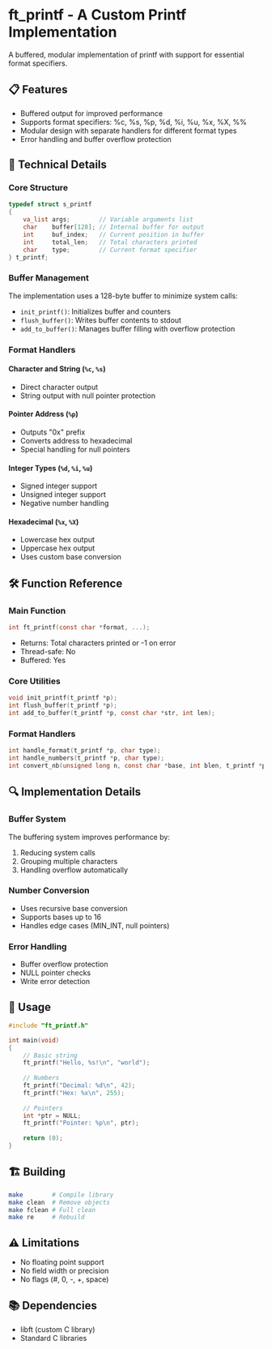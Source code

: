 # ft_printf - A Custom Printf Implementation

A buffered, modular implementation of printf with support for essential format specifiers.

## 📋 Features

- Buffered output for improved performance
- Supports format specifiers: %c, %s, %p, %d, %i, %u, %x, %X, %%
- Modular design with separate handlers for different format types
- Error handling and buffer overflow protection

## 🔧 Technical Details

### Core Structure

```c
typedef struct s_printf
{
    va_list args;        // Variable arguments list
    char    buffer[128]; // Internal buffer for output
    int     buf_index;   // Current position in buffer
    int     total_len;   // Total characters printed
    char    type;        // Current format specifier
} t_printf;
```

### Buffer Management

The implementation uses a 128-byte buffer to minimize system calls:

- `init_printf()`: Initializes buffer and counters
- `flush_buffer()`: Writes buffer contents to stdout
- `add_to_buffer()`: Manages buffer filling with overflow protection

### Format Handlers

#### Character and String (`%c`, `%s`)
- Direct character output
- String output with null pointer protection

#### Pointer Address (`%p`)
- Outputs "0x" prefix
- Converts address to hexadecimal
- Special handling for null pointers

#### Integer Types (`%d`, `%i`, `%u`)
- Signed integer support
- Unsigned integer support
- Negative number handling

#### Hexadecimal (`%x`, `%X`)
- Lowercase hex output
- Uppercase hex output
- Uses custom base conversion

## 🛠️ Function Reference

### Main Function
```c
int ft_printf(const char *format, ...);
```
- Returns: Total characters printed or -1 on error
- Thread-safe: No
- Buffered: Yes

### Core Utilities
```c
void init_printf(t_printf *p);
int flush_buffer(t_printf *p);
int add_to_buffer(t_printf *p, const char *str, int len);
```

### Format Handlers
```c
int handle_format(t_printf *p, char type);
int handle_numbers(t_printf *p, char type);
int convert_nb(unsigned long n, const char *base, int blen, t_printf *p);
```

## 🔍 Implementation Details

### Buffer System
The buffering system improves performance by:
1. Reducing system calls
2. Grouping multiple characters
3. Handling overflow automatically

### Number Conversion
- Uses recursive base conversion
- Supports bases up to 16
- Handles edge cases (MIN_INT, null pointers)

### Error Handling
- Buffer overflow protection
- NULL pointer checks
- Write error detection

## 🚀 Usage

```c
#include "ft_printf.h"

int main(void)
{
    // Basic string
    ft_printf("Hello, %s!\n", "world");
    
    // Numbers
    ft_printf("Decimal: %d\n", 42);
    ft_printf("Hex: %x\n", 255);
    
    // Pointers
    int *ptr = NULL;
    ft_printf("Pointer: %p\n", ptr);
    
    return (0);
}
```

## 🏗️ Building

```bash
make        # Compile library
make clean  # Remove objects
make fclean # Full clean
make re     # Rebuild
```

## ⚠️ Limitations

- No floating point support
- No field width or precision
- No flags (#, 0, -, +, space)

## 📚 Dependencies

- libft (custom C library)
- Standard C libraries
